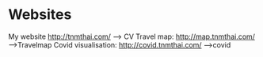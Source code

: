 # Websites
My website http://tnmthai.com/ --> CV
Travel map: http://map.tnmthai.com/ -->Travelmap
Covid visualisation: http://covid.tnmthai.com/ -->covid
